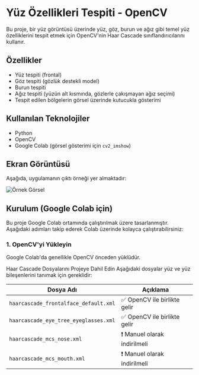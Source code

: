 # Yüz Özellikleri Tespiti - OpenCV

Bu proje, bir yüz görüntüsü üzerinde yüz, göz, burun ve ağız gibi temel yüz özelliklerini tespit etmek için OpenCV'nin Haar Cascade sınıflandırıcılarını kullanır.

## Özellikler

- Yüz tespiti (frontal)
- Göz tespiti (gözlük destekli model)
- Burun tespiti
- Ağız tespiti (yüzün alt kısmında, gözlerle çakışmayan ağız seçimi)
- Tespit edilen bölgelerin görsel üzerinde kutucukla gösterimi

## Kullanılan Teknolojiler

- Python
- OpenCV
- Google Colab (görsel gösterimi için `cv2_imshow`)

## Ekran Görüntüsü

Aşağıda, uygulamanın çıktı örneği yer almaktadır:

![Örnek Görsel](foto/yüzz.jpg)

## Kurulum (Google Colab için)

Bu proje Google Colab ortamında çalıştırılmak üzere tasarlanmıştır. Aşağıdaki adımları takip ederek Colab üzerinde kolayca çalıştırabilirsiniz:

### 1. OpenCV'yi Yükleyin

Google Colab'da genellikle OpenCV önceden yüklüdür. 

Haar Cascade Dosyalarını Projeye Dahil Edin
Aşağıdaki dosyalar yüz ve yüz bileşenlerini tanımak için gereklidir:

| Dosya Adı                             | Açıklama                    |
| ------------------------------------- | --------------------------- |
| `haarcascade_frontalface_default.xml` | ✅ OpenCV ile birlikte gelir |
| `haarcascade_eye_tree_eyeglasses.xml` | ✅ OpenCV ile birlikte gelir |
| `haarcascade_mcs_nose.xml`            | ❗ Manuel olarak indirilmeli |
| `haarcascade_mcs_mouth.xml`           | ❗ Manuel olarak indirilmeli |






